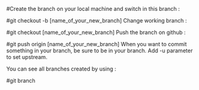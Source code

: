 #Create the branch on your local machine and switch in this branch :

#git checkout -b [name_of_your_new_branch]
Change working branch :

#git checkout [name_of_your_new_branch]
Push the branch on github :

#git push origin [name_of_your_new_branch]
When you want to commit something in your branch, be sure to be in your branch. Add -u parameter to set upstream.

You can see all branches created by using :

#git branch
